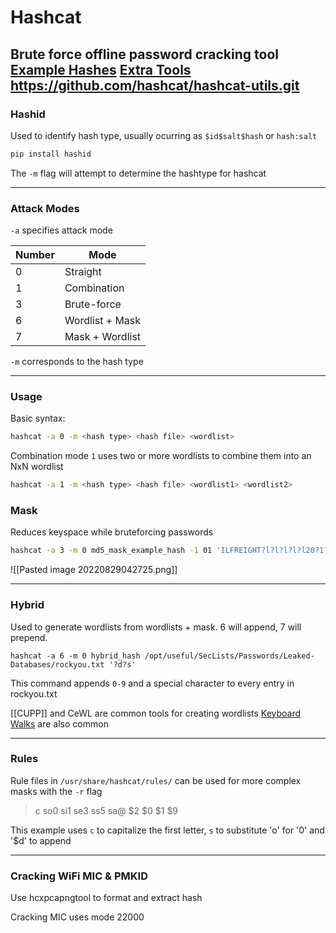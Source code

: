 # Hashcat
Brute force offline password cracking tool
[Example Hashes](https://hashcat.net/wiki/doku.php?id=example_hashes)
[Extra Tools](https://github.com/ZerBea/hcxtools)
https://github.com/hashcat/hashcat-utils.git
---
### Hashid
Used to identify hash type, usually ocurring as `$id$salt$hash` or `hash:salt`
```bash
pip install hashid
```
 The `-m` flag will attempt to determine the hashtype for hashcat

---
### Attack Modes

`-a` specifies attack mode

| Number | Mode            |
| ------ | --------------- |
| 0      | Straight        |
| 1      | Combination     |
| 3      | Brute-force     |
| 6      | Wordlist + Mask |
| 7      | Mask + Wordlist |

`-m` corresponds to the hash type

---
### Usage
Basic syntax:
```bash
hashcat -a 0 -m <hash type> <hash file> <wordlist>
```

Combination mode `1` uses two or more wordlists to combine them into an NxN wordlist
```bash
hashcat -a 1 -m <hash type> <hash file> <wordlist1> <wordlist2>
```

### Mask
Reduces keyspace while bruteforcing passwords

```bash
hashcat -a 3 -m 0 md5_mask_example_hash -1 01 'ILFREIGHT?l?l?l?l?l20?1?d'
```

![[Pasted image 20220829042725.png]]

---
### Hybrid
Used to generate wordlists from wordlists + mask. 6 will append, 7 will prepend.

```shell
hashcat -a 6 -m 0 hybrid_hash /opt/useful/SecLists/Passwords/Leaked-Databases/rockyou.txt '?d?s'
```

This command appends `0-9` and a special character to every entry in rockyou.txt

[[CUPP]] and CeWL are common tools for creating wordlists
[Keyboard Walks](https://github.com/hashcat/kwprocessor) are also common

---
### Rules
Rule files in `/usr/share/hashcat/rules/` can be used for more complex masks with the `-r` flag
>c so0 si1 se3 ss5 sa@ $2 $0 $1 $9

This example uses `c` to capitalize the first letter, `s` to substitute 'o' for '0' and '$d' to append


---
### Cracking WiFi MIC & PMKID
Use hcxpcapngtool  to format and extract hash

Cracking MIC uses mode 22000
